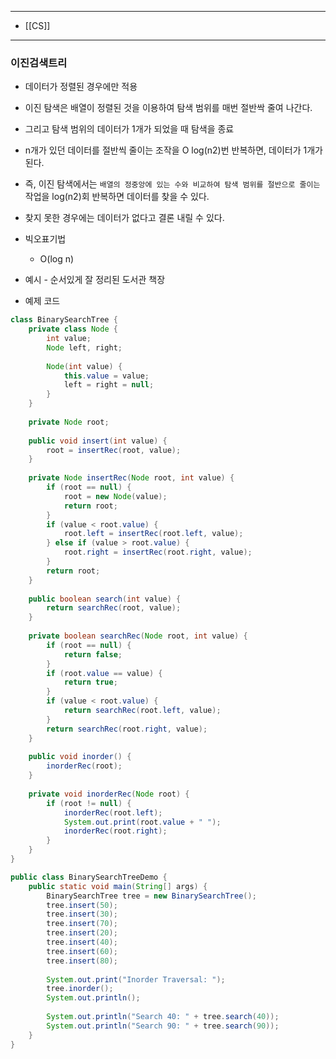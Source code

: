 
---
- [[CS]]
---


### 이진검색트리

- 데이터가 정렬된 경우에만 적용
- 이진 탐색은 배열이 정렬된 것을 이용하여 탐색 범위를 매번 절반싹 줄여 나간다.
- 그리고 탐색 범위의 데이터가 1개가 되었을 때 탐색을 종료
- n개가 있던 데이터를 절반씩 줄이는 조작을 O log(n2)번 반복하면, 데이터가 1개가 된다.
- 즉, 이진 탐색에서는 `배열의 정중앙에 있는 수와 비교하여 탐색 범위를 절반으로 줄이는` 작업을 log(n2)회 반복하면 데이터를 찾을 수 있다. 
- 찾지 못한 경우에는 데이터가 없다고 결론 내릴 수 있다.
  
- 빅오표기법
	- O(log n)
	  
- 예시 - 순서있게 잘 정리된 도서관 책장
	
- 예제 코드
```java
class BinarySearchTree {
    private class Node {
        int value;
        Node left, right;
		
        Node(int value) {
            this.value = value;
            left = right = null;
        }
    }
	
    private Node root;
	
    public void insert(int value) {
        root = insertRec(root, value);
    }
	
    private Node insertRec(Node root, int value) {
        if (root == null) {
            root = new Node(value);
            return root;
        }
        if (value < root.value) {
            root.left = insertRec(root.left, value);
        } else if (value > root.value) {
            root.right = insertRec(root.right, value);
        }
        return root;
    }
	
    public boolean search(int value) {
        return searchRec(root, value);
    }
	
    private boolean searchRec(Node root, int value) {
        if (root == null) {
            return false;
        }
        if (root.value == value) {
            return true;
        }
        if (value < root.value) {
            return searchRec(root.left, value);
        }
        return searchRec(root.right, value);
    }
	
    public void inorder() {
        inorderRec(root);
    }
	
    private void inorderRec(Node root) {
        if (root != null) {
            inorderRec(root.left);
            System.out.print(root.value + " ");
            inorderRec(root.right);
        }
    }
}

public class BinarySearchTreeDemo {
    public static void main(String[] args) {
        BinarySearchTree tree = new BinarySearchTree();
        tree.insert(50);
        tree.insert(30);
        tree.insert(70);
        tree.insert(20);
        tree.insert(40);
        tree.insert(60);
        tree.insert(80);
		
        System.out.print("Inorder Traversal: ");
        tree.inorder();
        System.out.println();
		
        System.out.println("Search 40: " + tree.search(40));
        System.out.println("Search 90: " + tree.search(90));
    }
}
```
